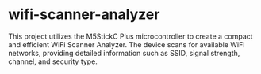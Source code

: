 # wifi-scanner-analyzer
This project utilizes the M5StickC Plus microcontroller to create a compact and efficient WiFi Scanner Analyzer. The device scans for available WiFi networks, providing detailed information such as SSID, signal strength, channel, and security type.
